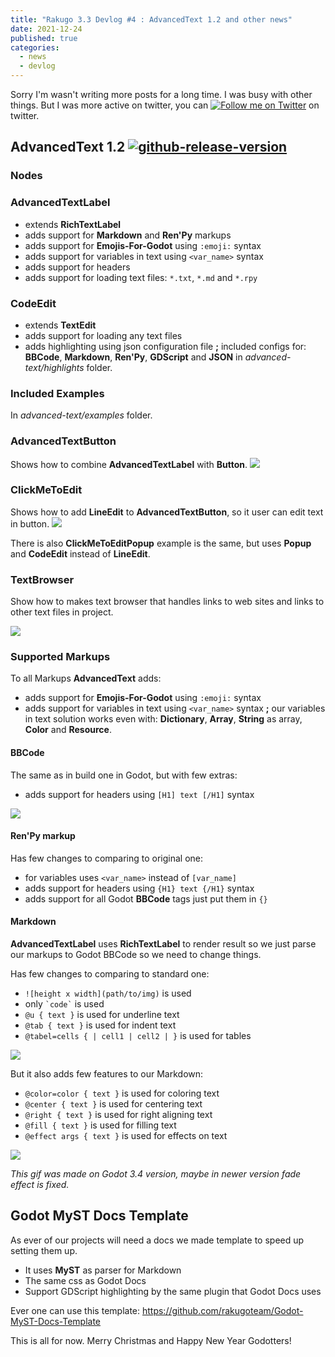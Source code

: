 ```yaml
---
title: "Rakugo 3.3 Devlog #4 : AdvancedText 1.2 and other news"
date: 2021-12-24
published: true
categories:
  - news
  - devlog
---
```


Sorry I'm wasn't writing more posts for a long time.
I was busy with other things.
But I was more active on twitter, you can [![Follow me on Twitter](https://img.shields.io/static/v1.svg?label=Follow%20Me&message=🤙&color=red&logo=twitter&style=social)](https://twitter.com/BiernackiJeremi) on twitter.

## AdvancedText 1.2 [![github-release-version](https://img.shields.io/github/v/release/rakugoteam/AdvancedText?style=social&logo=github)](https://github.com/rakugoteam/AdvancedText/releases)


### Nodes

### AdvancedTextLabel
- extends **RichTextLabel**
- adds support for **Markdown** and **Ren'Py** markups
- adds support for **Emojis-For-Godot** using `:emoji:` syntax
- adds support for variables in text using `<var_name>` syntax
- adds support for headers
- adds support for loading text files: `*.txt`, `*.md` and `*.rpy` 

### CodeEdit
- extends **TextEdit**
- adds support for loading any text files
- adds highlighting using json configuration file **;**
  included configs for: **BBCode**, **Markdown**, **Ren'Py**, **GDScript** and **JSON** in *advanced-text/highlights* folder.


### Included Examples

In *advanced-text/examples* folder.

### AdvancedTextButton
Shows how to combine **AdvancedTextLabel** with **Button**. 
![](/assets/rakugo-3.3-3/AdvancedTextButton.gif)

### ClickMeToEdit

Shows how to add **LineEdit** to **AdvancedTextButton**, so it user can edit text in button.
![](/assets/rakugo-3.3-3/ClikMeToEdit.gif)

There is also **ClickMeToEditPopup** example is the same, but uses **Popup** and **CodeEdit** instead of **LineEdit**. 

### TextBrowser

Show how to makes text browser that handles links to web sites and links to other text files in project.

![](/assets/rakugo-3.3-3/TextBrowser.gif)


### Supported Markups

To all Markups **AdvancedText** adds:
- adds support for **Emojis-For-Godot** using `:emoji:` syntax
- adds support for variables in text using `<var_name>` syntax
  **;** our variables in text solution works even with:
  **Dictionary**, **Array**, **String** as array, **Color** and **Resource**. 

#### BBCode
The same as in build one in Godot, but with few extras:
- adds support for headers using `[H1] text [/H1]` syntax

![](/assets/rakugo-3.3-3/headers.png)

#### Ren'Py markup
Has few changes to comparing to original one:
- for variables uses `<var_name>` instead of `[var_name]`
- adds support for headers using `{H1} text {/H1}` syntax
- adds support for all Godot **BBCode** tags just put them in `{}`

#### Markdown
**AdvancedTextLabel** uses **RichTextLabel** to render result so we just parse our markups to Godot BBCode so we need to change things.

Has few changes to comparing to standard one:
- `![height x width](path/to/img)` is used
- only ``` `code` ``` is used
- `@u { text }` is used for underline text
- `@tab { text }` is used for indent text
- `@tabel=cells { | cell1 | cell2 | }` is used for tables

![](/assets/rakugo-3.3-3/table.png)

But it also adds few features to our Markdown:
- `@color=color { text }` is used for coloring text
- `@center { text }` is used for centering text
- `@right { text }` is used for right aligning text
- `@fill { text }` is used for filling text
- `@effect args { text }` is used for effects on text

![](/assets/rakugo-3.3-3/effects.gif)

*This gif was made on Godot 3.4 version, maybe in newer version fade effect is fixed.*

## Godot MyST Docs Template

As ever of our projects will need a docs we made template to speed up setting them up.

- It uses **MyST** as parser for Markdown
- The same css as Godot Docs
- Support GDScript highlighting by the same plugin that Godot Docs uses

Ever one can use this template:
https://github.com/rakugoteam/Godot-MyST-Docs-Template


This is all for now.
Merry Christmas and Happy New Year Godotters!